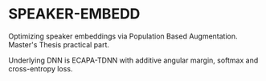 # SPEAKER-EMBEDD

Optimizing speaker embeddings via Population Based Augmentation.  
Master's Thesis practical part.

Underlying DNN is ECAPA-TDNN with additive angular margin, softmax and cross-entropy loss.  

